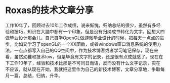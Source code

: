 # Roxas的技术文章分享
  工作10年了，回顾过去10年工作成绩，说来惭愧，归纳总结的很少，虽然有多经验和技巧，知识在大脑中都有一个印象，但是没有归纳成书转化为文字。回想大四做毕业设计那会儿，自己自学OpenGL做游戏毕业设计的时候，把每天一点点的进步，比如又学习了openGL的一个XX函数，或者windows窗口消息系统的使用方法，一点点都写入自己的QQ空间中，作为技术博客或者学习笔记保存，现在来看，虽然幼稚和技术low，但是毕竟有文字的记录，还是很有点成就感了。现在在下工作10年了，经验和技术比那是不可同日而语，反而没有什么文字记录，实在不应该，就从现在开始，我就把这里作为自己的新技术博客，文章分享地，争取每月一篇，总结，归纳，升华。

